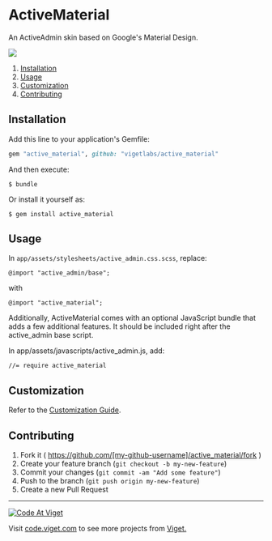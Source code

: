 # ActiveMaterial

An ActiveAdmin skin based on Google's Material Design.

<img src="http://i.imgur.com/kDkGzYe.png">

1. [Installation](#installation)
2. [Usage](#usage)
3. [Customization](#customization)
4. [Contributing](#contributing)

## Installation

Add this line to your application's Gemfile:

```ruby
gem "active_material", github: "vigetlabs/active_material"
```

And then execute:

```shell
$ bundle
```

Or install it yourself as:

```shell
$ gem install active_material
```

## Usage

In `app/assets/stylesheets/active_admin.css.scss`, replace:

`@import "active_admin/base";`

with

`@import "active_material";`

Additionally, ActiveMaterial comes with an optional JavaScript bundle that adds a few additional features. It should be included right after the active_admin base script.

In app/assets/javascripts/active_admin.js, add:

```
//= require active_material
```

## Customization

Refer to the [Customization Guide](./docs/customization.md).

## Contributing

1. Fork it ( https://github.com/[my-github-username]/active_material/fork )
2. Create your feature branch (`git checkout -b my-new-feature`)
3. Commit your changes (`git commit -am "Add some feature"`)
4. Push to the branch (`git push origin my-new-feature`)
5. Create a new Pull Request

***

<a href="http://code.viget.com">
  <img src="http://code.viget.com/github-banner.png" alt="Code At Viget">
</a>

Visit [code.viget.com](http://code.viget.com) to see more projects from [Viget.](https://viget.com)

